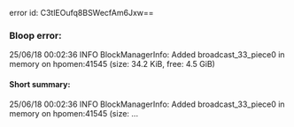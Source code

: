 error id: C3tlEOufq8BSWecfAm6Jxw==
### Bloop error:

25/06/18 00:02:36 INFO BlockManagerInfo: Added broadcast_33_piece0 in memory on hpomen:41545 (size: 34.2 KiB, free: 4.5 GiB)
#### Short summary: 

25/06/18 00:02:36 INFO BlockManagerInfo: Added broadcast_33_piece0 in memory on hpomen:41545 (size: ...